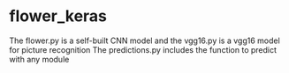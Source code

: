 # flower_keras
The flower.py is a self-built CNN model and the vgg16.py is a vgg16 model for picture recognition
The predictions.py includes the function to predict with any module
